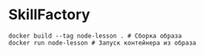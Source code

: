 # SkillFactory

```
docker build --tag node-lesson . # Сборка образа
docker run node-lesson # Запуск контейнера из образа
```